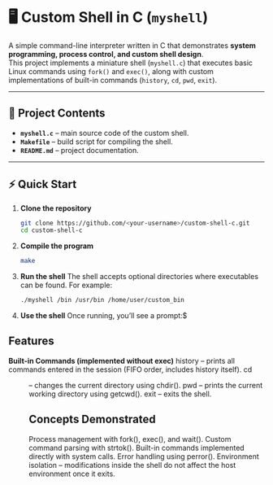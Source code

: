 # 🖥️ Custom Shell in C (`myshell`)

A simple command-line interpreter written in C that demonstrates **system programming, process control, and custom shell design**.  
This project implements a miniature shell (`myshell.c`) that executes basic Linux commands using `fork()` and `exec()`, along with custom implementations of built-in commands (`history`, `cd`, `pwd`, `exit`).  

---

## 📂 Project Contents

- **`myshell.c`** – main source code of the custom shell.  
- **`Makefile`** – build script for compiling the shell.  
- **`README.md`** – project documentation.  

---

## ⚡ Quick Start

1. **Clone the repository**
   ```bash
   git clone https://github.com/<your-username>/custom-shell-c.git
   cd custom-shell-c
2. **Compile the program**
   ```bash
   make
3. **Run the shell**
      The shell accepts optional directories where executables can be found. For example:
   ```bash
   ./myshell /bin /usr/bin /home/user/custom_bin
4. **Use the shell**
   Once running, you’ll see a prompt:$

## Features
**Built-in Commands (implemented without exec)**
history – prints all commands entered in the session (FIFO order, includes history itself).
cd <dir> – changes the current directory using chdir().
pwd – prints the current working directory using getcwd().
exit – exits the shell.

## Concepts Demonstrated
Process management with fork(), exec(), and wait().
Custom command parsing with strtok().
Built-in commands implemented directly with system calls.
Error handling using perror().
Environment isolation – modifications inside the shell do not affect the host environment once it exits.

